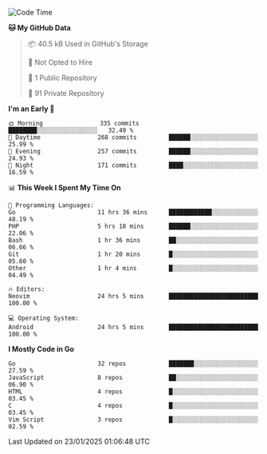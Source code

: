 
<!--START_SECTION:waka-->
![Code Time](http://img.shields.io/badge/Code%20Time-5%2C645%20hrs%2047%20mins-blue)

**🐱 My GitHub Data** 

> 📦 40.5 kB Used in GitHub's Storage 
 > 
> 🚫 Not Opted to Hire
 > 
> 📜 1 Public Repository 
 > 
> 🔑 91 Private Repository 
 > 
**I'm an Early 🐤** 

```text
🌞 Morning                335 commits         ████████░░░░░░░░░░░░░░░░░   32.49 % 
🌆 Daytime                268 commits         ██████░░░░░░░░░░░░░░░░░░░   25.99 % 
🌃 Evening                257 commits         ██████░░░░░░░░░░░░░░░░░░░   24.93 % 
🌙 Night                  171 commits         ████░░░░░░░░░░░░░░░░░░░░░   16.59 % 
```


📊 **This Week I Spent My Time On** 

```text
💬 Programming Languages: 
Go                       11 hrs 36 mins      ████████████░░░░░░░░░░░░░   48.19 % 
PHP                      5 hrs 18 mins       ██████░░░░░░░░░░░░░░░░░░░   22.06 % 
Bash                     1 hr 36 mins        ██░░░░░░░░░░░░░░░░░░░░░░░   06.66 % 
Git                      1 hr 20 mins        █░░░░░░░░░░░░░░░░░░░░░░░░   05.60 % 
Other                    1 hr 4 mins         █░░░░░░░░░░░░░░░░░░░░░░░░   04.49 % 

🔥 Editors: 
Neovim                   24 hrs 5 mins       █████████████████████████   100.00 % 

💻 Operating System: 
Android                  24 hrs 5 mins       █████████████████████████   100.00 % 
```

**I Mostly Code in Go** 

```text
Go                       32 repos            ███████░░░░░░░░░░░░░░░░░░   27.59 % 
JavaScript               8 repos             ██░░░░░░░░░░░░░░░░░░░░░░░   06.90 % 
HTML                     4 repos             █░░░░░░░░░░░░░░░░░░░░░░░░   03.45 % 
C                        4 repos             █░░░░░░░░░░░░░░░░░░░░░░░░   03.45 % 
Vim Script               3 repos             █░░░░░░░░░░░░░░░░░░░░░░░░   02.59 % 
```




 Last Updated on 23/01/2025 01:06:48 UTC
<!--END_SECTION:waka-->
